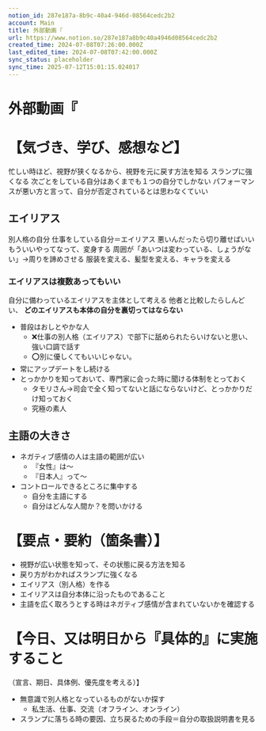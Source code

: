```yaml
---
notion_id: 287e187a-8b9c-40a4-946d-08564cedc2b2
account: Main
title: 外部動画『
url: https://www.notion.so/287e187a8b9c40a4946d08564cedc2b2
created_time: 2024-07-08T07:26:00.000Z
last_edited_time: 2024-07-08T07:42:00.000Z
sync_status: placeholder
sync_time: 2025-07-12T15:01:15.024017
---
```

# 外部動画『

# 【気づき、学び、感想など】
忙しい時ほど、視野が狭くなるから、視野を元に戻す方法を知る
スランプに強くなる
次ごとをしている自分はあくまでも１つの自分でしかない
パフォーマンスが悪い方と言って、自分が否定されているとは思わなくていい
## エイリアス
別人格の自分
仕事をしている自分＝エイリアス
悪いんだったら切り離せばいい
もういいやってなって、変身する
周囲が「あいつは変わっている、しょうがない」→周りを諦めさせる
服装を変える、髪型を変える、キャラを変える
### エイリアスは複数あってもいい
自分に備わっているエイリアスを主体として考える
他者と比較したらしんどい、
**どのエイリアスも本体の自分を裏切ってはならない**
- 普段はおしとやかな人
  - ❌仕事の別人格（エイリアス）で部下に舐められたらいけないと思い、強い口調で話す
  - ⭕️別に優しくてもいいじゃない。
- 常にアップデートをし続ける
- とっかかりを知っておいて、専門家に会った時に聞ける体制をとっておく
  - タモリさん→司会で全く知ってないと話にならないけど、とっかかりだけ知っておく
  - 究極の素人
## 主語の大きさ
- ネガティブ感情の人は主語の範囲が広い
  - 『女性』は〜
  - 『日本人』って〜
- コントロールできるところに集中する
  - 自分を主語にする
  - 自分はどんな人間か？を問いかける
# 【要点・要約（箇条書）】
- 視野が広い状態を知って、その状態に戻る方法を知る
- 戻り方がわかればスランプに強くなる
- エイリアス（別人格）を作る
- エイリアスは自分本体に沿ったものであること
- 主語を広く取ろうとする時はネガティブ感情が含まれていないかを確認する
# 【今日、又は明日から『具体的』に実施すること
（宣言、期日、具体例、優先度を考える）】
- 無意識で別人格となっているものがないか探す
  - 私生活、仕事、交流（オフライン、オンライン）
- スランプに落ちる時の要因、立ち戻るための手段＝自分の取扱説明書を見る